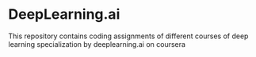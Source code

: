 # DeepLearning.ai
This repository contains coding assignments of different courses of deep learning specialization by deeplearning.ai on coursera 
